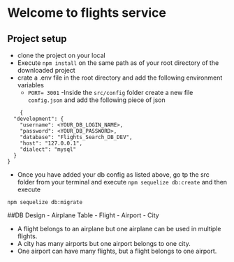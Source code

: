 # Welcome to flights service

## Project setup

- clone the project on your local
- Execute `npm install` on the same path as of your root directory of the downloaded project
- crate a .env file in the root directory and add the following environment variables
    -  `PORT= 3001`
-Inside the `src/config` folder create a new file  `config.json` and add the following piece of json

```
    {
  "development": {
    "username": <YOUR_DB_LOGIN_NAME>,
    "password": <YOUR_DB_PASSWORD>,
    "database": "Flights_Search_DB_DEV",
    "host": "127.0.0.1",
    "dialect": "mysql"
  }
}
```
- Once you have added your db config as listed above, go tp the src folder from your terminal and execute `npm sequelize db:create`
and then execute

`npm sequelize db:migrate`

##DB Design
    - Airplane Table
    - Flight 
    - Airport
    - City 
 - A flight belongs to an airplane but one airplane can be used in multiple flights.
  - A city has many airports but one airport belongs to one city.
   - One airport can have many flights, but a flight belongs to one airport.
